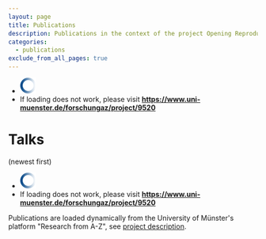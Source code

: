 ```yaml
---
layout: page
title: Publications
description: Publications in the context of the project Opening Reproducible Research (o2r)
categories:
  - publications
exclude_from_all_pages: true
---
```


<script type="text/javascript" src="//cdnjs.cloudflare.com/ajax/libs/jquery/3.1.0/jquery.js"></script>
<script type="text/javascript" src="//cdnjs.cloudflare.com/ajax/libs/x2js/1.2.0/xml2json.min.js"></script>
<script type="text/javascript" src="//cdnjs.cloudflare.com/ajax/libs/mustache.js/2.2.1/mustache.js"></script>

<script src="//cdn.jsdelivr.net/jquery.webui-popover/2.1.15/jquery.webui-popover.min.js"></script>
<link rel="stylesheet" href="//cdn.jsdelivr.net/jquery.webui-popover/2.1.15/jquery.webui-popover.min.css">

<script id="templatePublication" type="x-tmpl-mustache">
{% raw %}
<li>
    {{#hasBadge}}<img src="{{badge_url}}" alt="publication badge" class="publicationBadge"/>{{/hasBadge}}<strong><a href="{{crisURL}}" title="CRIS entry of publication">{{title}}</a></strong>{{subtitle}}
    <i>{{ authors }}</i>
    <br />
    <i class="editor">{{publicationType}} {{journalName}} {{editor}}</i><i class="editor"> {{seriesTitle}} {{venue}} {{publicationYear}}</i>
    {{#hasISBN}}ISBN:&nbsp;{{isbn}};{{/hasISBN}}
    {{#hasDoi}}<strong>doi:&nbsp;<a href="https://doi.org/{{doi}}">{{doi}}</a></strong>;{{/hasDoi}}
    {{#hasURL}}<br><a href="{{url}}">{{url}}</a>{{/hasURL}}
</li>
{% endraw %}
</script>

<script id="templateTalk" type="x-tmpl-mustache">
{% raw %}
<li>
    <a href="#" class="show-pop" title="Abstract" data-placement="bottom" data-content="{{abstract}}"><strong>{{title}}</strong></a> by <i>{{speakers}}</i>
    <br />
    Presented at <a href="{{eventUrl}}" title="event URL">{{event}}</a> ({{organiser}}) on {{date}}, {{venue}}.
    <br />
    {{#hasDoi}}<strong>doi:&nbsp;<a href="https://doi.org/{{doi}}">{{doi}}</a></strong>;{{/hasDoi}}
    {{#hasSlidesURL}}<a href="{{slidesUrl}}">Download slides</a>{{/hasSlidesURL}}
</li>
{% endraw %}
</script>

<script type="text/javascript">
var x2js = new X2JS();

$(document).ready(function(){
    // get publications
    $.ajax({
        type: "get",
        url: "https://o2r.uni-muenster.de/wwuproxy/forschungaz-rest/ws/public/infoobject/getrelated/Project/9520/PROJ_has_PUBL",
        dataType: "text",
        success: function(data) {
            var publicationsData = x2js.xml_str2json(data).infoObjects;

            var template = $('#templatePublication').html();
            Mustache.parse(template);

            var publications = [];

            $(publicationsData.infoObject).each(function(index, value) {
                if(value._type === "Publication" && value._statusVisible === "true") {
                    var crisId = value._id;
                    var attributes = value.attribute;

                    var title, reviewed, venue, subtitle, journalName, pubYear, authors, pubType, seriesTitle, editor, isbn, doi, url, comments, badge_url;

                    $(attributes).each(function(index, value) {
                        switch(value._name) {
                            case "Title":
                                title = value.data;
                                break;
                            case "Peer reviewed":
                                if(value.data === "1570") {
                                    reviewed = true;
                                }
                                if(value.data === "1571") {
                                    reviewed = false;
                                }
                                break;
                            case "Venue":
                                venue = value.data;
                                break;
                            case "Subtitle":
                                subtitle = value.data;
                                break;
                            case "Journal name":
                                journalName = value.data;
                                break;
                            case "Publication year":
                                pubYear = value.data;
                                break;
                            case "Authors":
                                authors = value.data;
                                break;
                            case "Publication type":
                                switch(value.data){
                                    case "212":
                                        pubType = "Book";
                                        break;
                                    case "569":
                                        pubType = "Book(editor)";
                                        break;
                                    case "394":
                                        pubType = "Book chapter";
                                        break;
                                    case "570":
                                        pubType = "Article(conference)";
                                        break;
                                    case "1567":
                                        pubType = "Abstract(poster)";
                                        break;
                                    case "210":
                                        pubType = "Article(journal)";
                                        break;
                                    case "1566":
                                        pubType = "Article";
                                        break;
                                    case "1568":
                                        pubType = "Encyclopedia entry";
                                        break;
                                    case "568":
                                        pubType = "Recension";
                                        break;
                                    case "1569":
                                        pubType = "Thesis";
                                        break;
                                    case "211":
                                        pubType = "Report";
                                        break;
                                    case "572":
                                        pubType = "Other";
                                        break;
                                    case "1644":
                                        pubType = "Media";
                                        break;
                                }
                                break;
                            case "Title of series":
                                seriesTitle = value.data;
                                break;
                            case "Editor":
                                editor = value.data;
                                break;
                            case "ISBN":
                                isbn = value.data;
                                break;
                            case "DOI":
                                doi = value.data;
                                break;
                            case "URL":
                                url = value.data;
                                break;
                            case "Comments":
                                comments = value.data;
                                break;
                        }
                    });

                    if((pubType === "Other" || pubType.includes("Article"))
                        && (url.includes("arxiv")
                            || journalName.toLowerCase().includes("preprint")
                            || seriesTitle.toLowerCase().includes("preprint"))) {
                        badge_url = "https://img.shields.io/badge/article-preprint-ff69b4.svg";
                    }

                    if(pubType.includes("Article") && reviewed) {
                        badge_url = "https://img.shields.io/badge/article-peer--reviewed-brightgreen.svg";
                    }

                    var view = {
                        crisId: crisId,
                        badge_url: badge_url,
                        hasBadge: function() {
                            return badge_url != undefined;
                        },
                        crisURL: "https://www.uni-muenster.de/forschungaz/publication/" + crisId + "?lang=en",
                        title: title,
                        authors: authors,
                        subtitle: function() {
                            if(subtitle.length != 0) return ":&nbsp;" + subtitle + ".";
                        },
                        publicationType: function() {
                            if(pubType.length != 0) return pubType + ".";
                        },
                        publicationYear: function() {
                            if(pubYear.length != 0) return pubYear + ".";
                        },
                        venue: venue,
                        journalName: function() {
                            if(journalName.length != 0) return journalName + ".";
                        },
                        editor: function(){
                            if(editor.length != 0 ) return editor + ".";
                        },
                        seriesTitle: function(){
                           if(seriesTitle.length != 0) return seriesTitle + ".";
                        },
                        hasISBN: function() {
                            return isbn.length != 0;
                        },
                        isbn: isbn,
                        hasDoi: function() {
                            return doi.length != 0;
                        },
                        doi: doi,
                        hasURL: function() {
                            return url != 0;
                        },
                        url: url
                    };

                    publications.push(view);
                } // else not a publication
            });

            publications.sort(function(a,b){
                return b.crisId - a.crisId;
            });

            var list = $("#publicationlist");
            list.empty(); // clear the list to remove the loader

            publications.forEach(function(element, index, array) {
                var output = Mustache.render(template, element);
                list.append(output);
            });
        },
        error: function(xhr, status) {
            $("#publications").html("<p>Error fetching publications: " + status + "</p><p><strong>Please visit <a href=\"https://www.uni-muenster.de/forschungaz/project/9520\">https://www.uni-muenster.de/forschungaz/project/9520</a></strong></p>");
        }
    });

    // get talks
    $.ajax({
        type: "get",
        url: "https://o2r.uni-muenster.de/wwuproxy/forschungaz-rest/ws/public/infoobject/getrelated/Project/9520/PROJ_has_TALK",
        dataType: "text",
        success: function(data) {
            var talksData = x2js.xml_str2json(data).infoObjects.infoObject;

            var template = $('#templateTalk').html();
            Mustache.parse(template);

            var talks = [];

            $(talksData).each(function(index, value) {
                if(value._type === "Talk" && value._statusVisible === "true") {
                    var crisId = value._id;
                    var attributes = value.attribute;

                    var title, date, event, venue, organiser, abstract, keywords, doi, slidesUrl, speakers, eventUrl, year;

                    $(attributes).each(function(index, value) {
                        switch(value._name) {
                            case "Title":
                                if(!title && value.data) {
                                    title = value.data;
                                }
                                break;
                            case "Date of talk":
                                date = value.data;
                                break;
                            case "Name of event":
                                event = value.data;
                                break;
                            case "Venue of event":
                                venue = value.data;
                                break;
                            case "Organiser of event":
                                organiser = value.data;
                                break;
                            case "Abstract":
                                if(!abstract && value.data) {
                                    abstract = value.data;
                                }
                                break;
                            case "Keywords":
                                keywords = value.data;
                                break;
                            case "DOI":
                                doi = value.data;
                                break;
                            case "URL of slides":
                                slidesUrl = value.data;
                                break;
                            case "Speakers":
                                speakers = value.data;
                                break;
                            case "URL of event":
                                eventUrl = value.data;
                                break;
                            case "Year of talk":
                                year = value.data;
                                break;
                        }
                    });

                    var view = {
                        title: title,
                        date: date,
                        event: event,
                        venue: venue,
                        organiser: organiser,
                        abstract: abstract,
                        keywords: keywords,
                        doi: doi,
                        hasDoi: function() {
                            return doi.length != 0;
                        },
                        slidesUrl: slidesUrl,
                        hasSlidesURL: function() {
                            return slidesUrl.length != 0;
                        },
                        speakers: speakers,
                        eventUrl: eventUrl,
                        year: year
                    };

                    talks.push(view);
                } // else not a talk
            });

            talks.sort(function(a,b){
                // Turn your strings into dates, and then subtract them
                // to get a value that is either negative, positive, or zero.
                return new Date(b.date) - new Date(a.date);
            });

            var list = $("#talklist");
            list.empty(); // clear the list to remove the loader

            talks.forEach(function(element, index, array) {
                var output = Mustache.render(template, element);
                list.append(output);
            });

            // active popovers on the links with popover content
            $('a.show-pop').filter(function() {
                return $(this).attr('data-content');
            }).webuiPopover({width: 600});
        },
        error: function(xhr, status) {
            $("#talks").html("Error fetching talks: " + status + "</p><p><strong>Please visit <a href=\"https://www.uni-muenster.de/forschungaz/project/9520\">https://www.uni-muenster.de/forschungaz/project/9520</a></strong></p>");
        }
    });
});
</script>

<div id="publications">
    <ul id="publicationlist">
        <li><img alt="loading image" class="center" src="/public/images/loading.gif" width="32" /></li>
        <li>If loading does not work, please visit <strong><a href="https://www.uni-muenster.de/forschungaz/project/9520">https://www.uni-muenster.de/forschungaz/project/9520</a></strong></li>
    </ul>
</div>

<h1>Talks</h1>
<p>(newest first)</p>

<div id="talks">
    <ul id="talklist">
        <li><img alt="loading image" class="center" src="/public/images/loading.gif" width="32" /></li>
        <li>If loading does not work, please visit <strong><a href="https://www.uni-muenster.de/forschungaz/project/9520">https://www.uni-muenster.de/forschungaz/project/9520</a></strong></li>
    </ul>
</div>

<div class="attribution">
    <p>Publications are loaded dynamically from the University of Münster's platform "Research from A-Z", see <a href="https://www.uni-muenster.de/forschungaz/project/9520?lang=en">project description</a>.</p>
</div>
